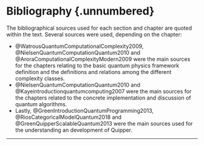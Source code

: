 # Bibliography {.unnumbered}

The bibliographical sources used for each section and chapter are quoted within the text.
Several sources were used, depending on the chapter:

- @WatrousQuantumComputationalComplexity2009, @NielsenQuantumComputationQuantum2010 and @AroraComputationalComplexityModern2009 were the main sources for the chapters relating to the basic quantum physics framework definition and the definitions and relations among the different complexity classes.
- @NielsenQuantumComputationQuantum2010 and  @Kayeintroductionquantumcomputing2007 were the main sources for the chapters related to the concrete implementation and discussion of quantum algorithms.
- Lastly, @GreenIntroductionQuantumProgramming2013, @RiosCategoricalModelQuantum2018 and 
  @GreenQuipperScalableQuantum2013 were the main sources used for the understanding an development of Quipper.


*****
